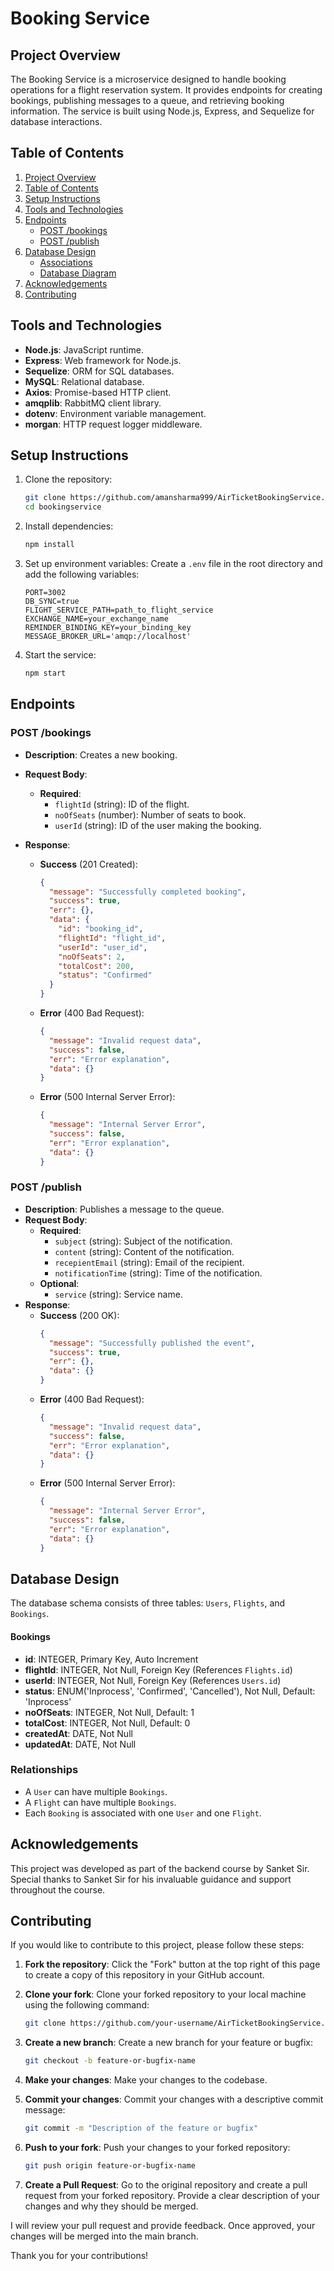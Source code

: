 # Booking Service

## Project Overview
The Booking Service is a microservice designed to handle booking operations for a flight reservation system. It provides endpoints for creating bookings, publishing messages to a queue, and retrieving booking information. The service is built using Node.js, Express, and Sequelize for database interactions.

## Table of Contents
1. [Project Overview](#project-overview)
2. [Table of Contents](#table-of-contents)
3. [Setup Instructions](#setup-instructions)
4. [Tools and Technologies](#tools-and-technologies)
5. [Endpoints](#endpoints)
   - [POST /bookings](#post-bookings)
   - [POST /publish](#post-publish) 
6. [Database Design](#database-design)
   - [Associations](#associations)
   - [Database Diagram](#database-diagram)
7. [Acknowledgements](#acknowledgements)
8. [Contributing](#contributing)


## Tools and Technologies
- **Node.js**: JavaScript runtime.
- **Express**: Web framework for Node.js.
- **Sequelize**: ORM for SQL databases.
- **MySQL**: Relational database.
- **Axios**: Promise-based HTTP client.
- **amqplib**: RabbitMQ client library.
- **dotenv**: Environment variable management.
- **morgan**: HTTP request logger middleware.

## Setup Instructions
1. Clone the repository:
   ```sh
   git clone https://github.com/amansharma999/AirTicketBookingService.git
   cd bookingservice
   ```

2. Install dependencies:
   ```sh
   npm install
   ```

3. Set up environment variables:
   Create a `.env` file in the root directory and add the following variables:
   ```env
   PORT=3002
   DB_SYNC=true
   FLIGHT_SERVICE_PATH=path_to_flight_service
   EXCHANGE_NAME=your_exchange_name
   REMINDER_BINDING_KEY=your_binding_key
   MESSAGE_BROKER_URL='amqp://localhost'
   ```

4. Start the service:
   ```sh
   npm start
   ```


## Endpoints

### POST /bookings
- **Description**: Creates a new booking.
- **Request Body**:
  - **Required**:
    - `flightId` (string): ID of the flight.
    - `noOfSeats` (number): Number of seats to book.
    - `userId` (string): ID of the user making the booking.

- **Response**:
  - **Success** (201 Created):
    ```json
    {
      "message": "Successfully completed booking",
      "success": true,
      "err": {},
      "data": {
        "id": "booking_id",
        "flightId": "flight_id",
        "userId": "user_id",
        "noOfSeats": 2,
        "totalCost": 200,
        "status": "Confirmed"
      }
    }
    ```
  - **Error** (400 Bad Request):
    ```json
    {
      "message": "Invalid request data",
      "success": false,
      "err": "Error explanation",
      "data": {}
    }
    ```
  - **Error** (500 Internal Server Error):
    ```json
    {
      "message": "Internal Server Error",
      "success": false,
      "err": "Error explanation",
      "data": {}
    }
    ```

### POST /publish
- **Description**: Publishes a message to the queue.
- **Request Body**:
  - **Required**:
    - `subject` (string): Subject of the notification.
    - `content` (string): Content of the notification.
    - `recepientEmail` (string): Email of the recipient.
    - `notificationTime` (string): Time of the notification.
  - **Optional**:
    - `service` (string): Service name.
- **Response**:
  - **Success** (200 OK):
    ```json
    {
      "message": "Successfully published the event",
      "success": true,
      "err": {},
      "data": {}
    }
    ```
  - **Error** (400 Bad Request):
    ```json
    {
      "message": "Invalid request data",
      "success": false,
      "err": "Error explanation",
      "data": {}
    }
    ```
  - **Error** (500 Internal Server Error):
    ```json
    {
      "message": "Internal Server Error",
      "success": false,
      "err": "Error explanation",
      "data": {}
    }
    ```


## Database Design
The database schema consists of three tables: `Users`, `Flights`, and `Bookings`.


#### Bookings
- **id**: INTEGER, Primary Key, Auto Increment
- **flightId**: INTEGER, Not Null, Foreign Key (References `Flights.id`)
- **userId**: INTEGER, Not Null, Foreign Key (References `Users.id`)
- **status**: ENUM('Inprocess', 'Confirmed', 'Cancelled'), Not Null, Default: 'Inprocess'
- **noOfSeats**: INTEGER, Not Null, Default: 1
- **totalCost**: INTEGER, Not Null, Default: 0
- **createdAt**: DATE, Not Null
- **updatedAt**: DATE, Not Null

### Relationships
- A `User` can have multiple `Bookings`.
- A `Flight` can have multiple `Bookings`.
- Each `Booking` is associated with one `User` and one `Flight`.


## Acknowledgements

This project was developed as part of the backend course by Sanket Sir. Special thanks to Sanket Sir for his invaluable guidance and support throughout the course.

## Contributing

If you would like to contribute to this project, please follow these steps:

1. **Fork the repository**: Click the "Fork" button at the top right of this page to create a copy of this repository in your GitHub account.

2. **Clone your fork**: Clone your forked repository to your local machine using the following command:

   ```sh
   git clone https://github.com/your-username/AirTicketBookingService.git
   ```

3. **Create a new branch**: Create a new branch for your feature or bugfix:

   ```sh
   git checkout -b feature-or-bugfix-name

   ```

4. **Make your changes**: Make your changes to the codebase.

5. **Commit your changes**: Commit your changes with a descriptive commit message:

   ```sh
   git commit -m "Description of the feature or bugfix"
   ```

6. **Push to your fork**: Push your changes to your forked repository:

   ```sh
   git push origin feature-or-bugfix-name
   ```

7. **Create a Pull Request**: Go to the original repository and create a pull request from your forked repository. Provide a clear description of your changes and why they should be merged.

I will review your pull request and provide feedback. Once approved, your changes will be merged into the main branch.

Thank you for your contributions!

